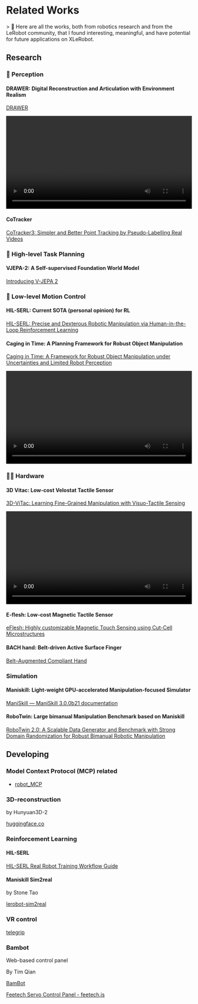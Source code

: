 # Related Works

<aside>
> 🤗 Here are all the works, both from robotics research and from the LeRobot community, that I found interesting, meaningful, and have potential for future applications on XLeRobot.

</aside>

## Research

### 👀 Perception 

#### DRAWER: Digital Reconstruction and Articulation with Environment Realism

[DRAWER](https://xiahongchi.github.io/DRAWER/)

<video width="100%" controls>
  <source src="attachment:55595b63-bad8-4deb-bf40-1d8aab5d1fb1:407d47f98b507e202e74ed2d0dbd6fed.mp4" type="video/mp4">
  Your browser does not support the video tag.
</video>

#### CoTracker

[CoTracker3: Simpler and Better Point Tracking by Pseudo-Labelling Real Videos](https://cotracker3.github.io/)

### 🧠 High-level Task Planning 

#### VJEPA-2: A Self-supervised Foundation World Model

[Introducing V-JEPA 2](https://ai.meta.com/vjepa/)

### 🙌 Low-level Motion Control

#### HIL-SERL: Current SOTA (personal opinion) for RL

[HIL-SERL: Precise and Dexterous Robotic Manipulation via Human-in-the-Loop Reinforcement Learning](https://hil-serl.github.io/)

#### Caging in Time: A Planning Framework for Robust Object Manipulation

[Caging in Time: A Framework for Robust Object Manipulation under Uncertainties and Limited Robot Perception](https://journals.sagepub.com/doi/pdf/10.1177/02783649251343926)

<video width="100%" controls>
  <source src="../_static/videos/Other_works/CIT.mp4" type="video/mp4">
  Your browser does not support the video tag.
</video>

### 👨‍🔧 Hardware

#### 3D Vitac: Low-cost Velostat Tactile Sensor

[3D-ViTac: Learning Fine-Grained Manipulation with Visuo-Tactile Sensing](https://binghao-huang.github.io/3D-ViTac/)

<video width="100%" controls>
  <source src="../_static/videos/Other_works/3D-Vitac.mp4" type="video/mp4">
  Your browser does not support the video tag.
</video>



#### E-flesh: Low-cost Magnetic Tactile Sensor

[eFlesh: Highly customizable Magnetic Touch Sensing using Cut-Cell Microstructures](https://e-flesh.com)

#### BACH hand: Belt-driven Active Surface Finger 

[Belt–Augmented Compliant Hand](https://yuanshenli.com/bach.html)

### Simulation

#### Maniskill: Light-weight GPU-accelerated Manipulation-focused Simulator

[ManiSkill — ManiSkill 3.0.0b21 documentation](https://maniskill.readthedocs.io/en/latest/)

#### RoboTwin: Large bimanual Manipulation Benchmark based on Maniskill

[RoboTwin 2.0: A Scalable Data Generator and Benchmark with Strong Domain Randomization for Robust Bimanual Robotic Manipulation](https://robotwin-platform.github.io/)


## Developing

### Model Context Protocol (MCP) related

- [robot_MCP](https://github.com/IliaLarchenko/robot_MCP)

### 3D-reconstruction

by Hunyuan3D-2

[huggingface.co](https://huggingface.co/spaces/tencent/Hunyuan3D-2)

### Reinforcement Learning

#### HIL-SERL

[HIL-SERL Real Robot Training Workflow Guide](https://huggingface.co/docs/lerobot/hilserl)

#### Maniskill Sim2real
by Stone Tao

[lerobot-sim2real](https://github.com/StoneT2000/lerobot-sim2real)

### VR control

[telegrip](https://github.com/DipFlip/telegrip)

### Bambot

Web-based control panel 

By Tim Qian

[BamBot](https://bambot.org/)

[Feetech Servo Control Panel - feetech.js](http://bambot.org/feetech.js)
